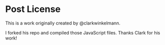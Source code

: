 # Post License

This is a work originally created by @clarkwinkelmann.

I forked his repo and compiled those JavaScript files. Thanks Clark for his work!